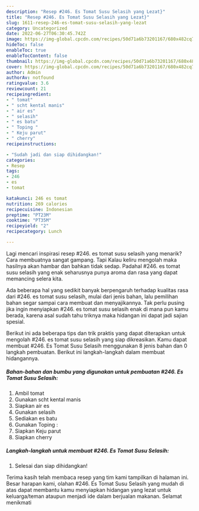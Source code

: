 ```yaml
---
description: "Resep #246. Es Tomat Susu Selasih yang Lezat}"
title: "Resep #246. Es Tomat Susu Selasih yang Lezat}"
slug: 1611-resep-246-es-tomat-susu-selasih-yang-lezat
category: Uncategorized
date: 2022-06-27T06:30:45.742Z
image: https://img-global.cpcdn.com/recipes/50d71a6b73201167/680x482cq70/246-es-tomat-susu-selasih-foto-resep-utama.jpg
hideToc: false
enableToc: true
enableTocContent: false
thumbnail: https://img-global.cpcdn.com/recipes/50d71a6b73201167/680x482cq70/246-es-tomat-susu-selasih-foto-resep-utama.jpg
cover: https://img-global.cpcdn.com/recipes/50d71a6b73201167/680x482cq70/246-es-tomat-susu-selasih-foto-resep-utama.jpg
author: Admin
authorAv: notfound
ratingvalue: 3.6
reviewcount: 21
recipeingredient:
- " tomat"
- " scht kental manis"
- " air es"
- " selasih"
- " es batu"
- " Toping "
- " Keju parut"
- " cherry"
recipeinstructions:

- "Sudah jadi dan siap dihidangkan!"
categories:
- Resep
tags:
- 246
- es
- tomat

katakunci: 246 es tomat 
nutrition: 269 calories
recipecuisine: Indonesian
preptime: "PT23M"
cooktime: "PT35M"
recipeyield: "2"
recipecategory: Lunch

---
```



Lagi mencari inspirasi resep #246. es tomat susu selasih yang menarik? Cara membuatnya sangat gampang. Tapi Kalau keliru mengolah maka hasilnya akan hambar dan bahkan tidak sedap. Padahal #246. es tomat susu selasih yang enak seharusnya punya aroma dan rasa yang dapat memancing selera kita.




Ada beberapa hal yang sedikit banyak berpengaruh terhadap kualitas rasa dari #246. es tomat susu selasih, mulai dari jenis bahan, lalu pemilihan bahan segar sampai cara membuat dan menyajikannya. Tak perlu pusing jika ingin menyiapkan #246. es tomat susu selasih enak di mana pun kamu berada, karena asal sudah tahu triknya maka hidangan ini dapat jadi sajian spesial.


Berikut ini ada beberapa tips dan trik praktis yang dapat diterapkan untuk mengolah #246. es tomat susu selasih yang siap dikreasikan. Kamu dapat membuat #246. Es Tomat Susu Selasih menggunakan 8 jenis bahan dan 0 langkah pembuatan. Berikut ini langkah-langkah dalam membuat hidangannya.

<!--inarticleads1-->

##### Bahan-bahan dan bumbu yang digunakan untuk pembuatan #246. Es Tomat Susu Selasih:

1. Ambil  tomat
1. Gunakan  scht kental manis
1. Siapkan  air es
1. Gunakan  selasih
1. Sediakan  es batu
1. Gunakan  Toping :
1. Siapkan  Keju parut
1. Siapkan  cherry




<!--inarticleads2-->

##### Langkah-langkah untuk membuat #246. Es Tomat Susu Selasih:


1. Selesai dan siap dihidangkan!



Terima kasih telah membaca resep yang tim kami tampilkan di halaman ini. Besar harapan kami, olahan #246. Es Tomat Susu Selasih yang mudah di atas dapat membantu kamu menyiapkan hidangan yang lezat untuk keluarga/teman ataupun menjadi ide dalam berjualan makanan. Selamat menikmati
